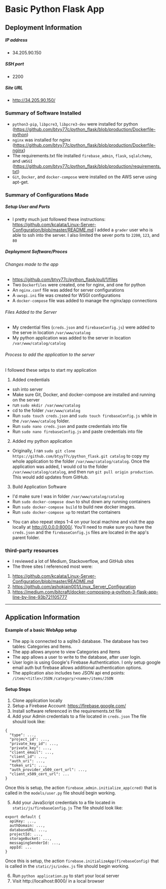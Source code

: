 # Basic Python Flask App
## Deployment Information
#####  IP address
- 34.205.90.150
#####  SSH port
- 2200
#####  Site URL
- http://34.205.90.150/

### Summary of Software Installed
- `python3-pip`, `libpcre3`, `libpcre3-dev` were installed for python (https://github.com/btyy77c/python_flask/blob/production/Dockerfile-python)
- `nginx` was installed for nginx (https://github.com/btyy77c/python_flask/blob/production/Dockerfile-nginx)
- The requirements.txt file installed `firebase_admin`, `flask`, `sqlalchemy`, and `uWSGI` (https://github.com/btyy77c/python_flask/blob/production/requirements.txt)
- `Git`, `Docker`, and `docker-compose` were installed on the AWS serve using apt-get.

### Summary of Configurations Made
##### Setup User and Ports
- I pretty much just followed these instructions:
https://github.com/kcalata/Linux-Server-Configuration/blob/master/README.md I added a `grader` user who is able to ssh into the server.  I also limited the sever ports to `2200`, `123`, and `80`

##### Deployment Software/Proces
###### Changes made to the app
- https://github.com/btyy77c/python_flask/pull/1/files
- Two `Dockerfiles` were created, one for nginx, and one for python
- An `nginx.conf` file was added for server configurations
- A `uwsgi.ini` file was created for WSGI configurations
- A `docker-compose` file was added to manage the nginx/app connections
###### Files Added to the Server
- My credential files (`creds.json` and `firebaseConfig.js`) were added to the serve in location `/var/www/catalog`
- My python application was added to the server in location `/var/www/catalog/catalog`

###### Process to add the application to the server
I followed these setps to start my application

1. Added credentials
 - ssh into server
 - Make sure Git, Docker, and docker-compose are installed and running on the server
 - run `sudo mkdir /var/www/catalog`
 - cd to the folder `/var/www/catalog`
 - Run `sudo touch creds.json` and `sudo touch firebaseConfig.js` while in the `/var/www/catalog` folder.
 - Run `sudo nano creds.json` and paste credentials into file
 - Run `sudo nano firebaseConfig.js` and paste credentials into file
2. Added my python application
 - Originally, I ran `sudo git clone https://github.com/btyy77c/python_flask.git catalog` to copy my whole application to the folder `/var/www/catalog/catalog`.  Once the application was added, I would cd to the folder `/var/www/catalog/catalog`, and then run `git pull origin production`.  This would add updates from GitHub.
 3. Build Application Software
 - I'd make sure I was in folder `/var/www/catalog/catalog`
 - Run `sudo docker-compose down` to shut down any running containers
 - Run `sudo docker-compose build` to build new docker images.
 - Run `sudo docker-compose up` to restart the containers
* You can also repeat steps 1-4 on your local machine and visit the app locally at http://0.0.0.0:8000/.  You'll need to make sure you have the `creds.json` and the `firebaseConfig.js` files are located in the app's parent folder.

### third-party resources
- I reviewed a lot of Medium, Stackoverflow, and GitHub sites
- The three sites I referenced most were:
1. https://github.com/kcalata/Linux-Server-Configuration/blob/master/README.md
2. https://github.com/ashokjain001/Linux_Server_Configuration
3. https://medium.com/bitcraft/docker-composing-a-python-3-flask-app-line-by-line-93b721105777

----------------------
## Application Information
#### Example of a basic WebApp setup
- The app is connected to a sqlite3 database. The database has two tables: Categories and Items.
- The app allows anyone to view Categories and Items
- The app allows a user to write to the database, after user login.
- User login is using Google's Firebase Authentication.  I only setup google email auth but firebase allows additional authentication options.
- The application also includes two JSON api end points:
   `/item/<title>/JSON`
   `/category/<name>/items/JSON`

#### Setup Steps

1. Clone application locally
2. Setup a Firebase Account: https://firebase.google.com/
3. Install software referenced in the requirements.txt file
4. Add your Admin credentials to a file located in `creds.json`
The file should look like:
```
{
  "type": ...,
  "project_id": ...,
  "private_key_id": ...,
  "private_key": ...,
  "client_email": ...,
  "client_id": ...,
  "auth_uri": ...,
  "token_uri": ...,
  "auth_provider_x509_cert_url": ...,
  "client_x509_cert_url": ...
}
```
Once this is setup, the action `firebase_admin.initialize_app(cred)` that is called in the `models/user.py` file should begin working.

5. Add your JavaScript credentials to a file located in `static/js/firebaseConfig.js`
The file should look like:
```
export default {
  apiKey: ...,
  authDomain: ...,
  databaseURL: ...,
  projectId: ...,
  storageBucket: ...,
  messagingSenderId: ...,
  appId: ...
}
```
Once this is setup, the action `firebase.initializeApp(firebaseConfig)` that is called in the `static/js/index.js` file should begin working.

6. Run `python application.py` to start your local server
7. Visit http://localhost:8000/ in a local browser
